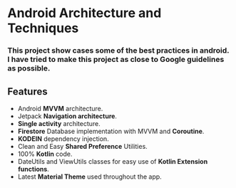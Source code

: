 # Android Architecture and Techniques

### This project show cases some of the best practices in android. I have tried to make this project as close to Google guidelines as possible.

## Features
- Android **MVVM** architecture.
- Jetpack **Navigation architecture**.
- **Single activity** architecture.
- **Firestore** Database implementation with MVVM and **Coroutine**.
- **KODEIN** dependency injection.
- Clean and Easy **Shared Preference** Utilities.
- 100% **Kotlin** code.
- DateUtils and ViewUtils classes for easy use of **Kotlin Extension functions**.
- Latest **Material Theme** used throughout the app.

